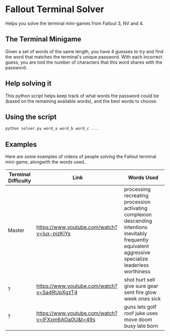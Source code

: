 # Fallout Terminal Solver
Helps you solve the terminal mini-games from Fallout 3, NV and 4.

## The Terminal Minigame
Given a set of words of the same length, you have 4 guesses to try and find the word that matches the terminal's unique password. With each incorrect guess, you are told the number of characters that this word shares with the password.

## Help solving it
This python script helps keep track of what words the password could be (based on the remaining available words), and the best words to choose.

## Using the script
``` python
python solver.py word_a word_b word_c ...
```

## Examples
Here are some examples of videos of people solving the Fallout terminal mini-game, alongwith the words used..

Terminal Difficulty | Link | Words Used
--------------------|------|-----------
Master | https://www.youtube.com/watch?v=Iux-pjzKjYs | processing recreating procession activating complexion descending intentions inevitably frequently equivalent aggressive specialize leaderless worthiness
? | https://www.youtube.com/watch?v=Sa4RUpXgzT4 | shot hurt sell give sure gear sent fire glow week ones sick
? | https://www.youtube.com/watch?v=IFXxm6AOa0U&t=49s | guns lets golf roof juke uses move doom busy late born



